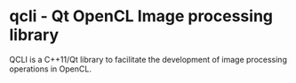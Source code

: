 qcli - Qt OpenCL Image processing library
====

QCLI is a C++11/Qt library to facilitate the development of image processing operations in OpenCL.
